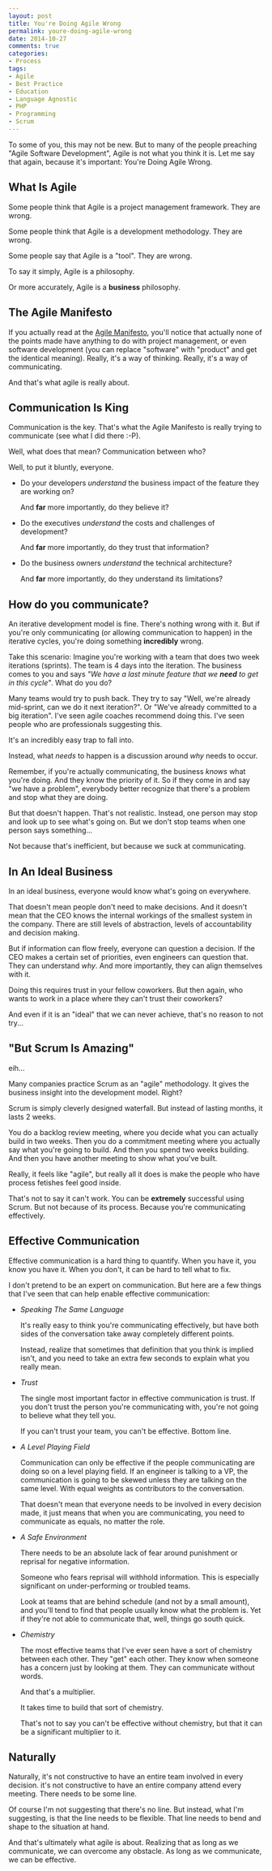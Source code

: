 ```yaml
---
layout: post
title: You're Doing Agile Wrong
permalink: youre-doing-agile-wrong
date: 2014-10-27
comments: true
categories:
- Process
tags:
- Agile
- Best Practice
- Education
- Language Agnostic
- PHP
- Programming
- Scrum
---
```

To some of you, this may not be new. But to many of the people preaching "Agile Software Development", Agile is not what you think it is. Let me say that again, because it's important: You're Doing Agile Wrong.

<!--more-->
## What Is Agile

Some people think that Agile is a project management framework. They are wrong.

Some people think that Agile is a development methodology. They are wrong.

Some people say that Agile is a "tool". They are wrong.

To say it simply, Agile is a philosophy.

Or more accurately, Agile is a **business** philosophy.

## The Agile Manifesto

If you actually read at the [Agile Manifesto](http://agilemanifesto.org/), you'll notice that actually none of the points made have anything to do with project management, or even software development (you can replace "software" with "product" and get the identical meaning). Really, it's a way of thinking. Really, it's a way of communicating.

And that's what agile is really about.

## Communication Is King

Communication is the key. That's what the Agile Manifesto is really trying to communicate (see what I did there :-P).

Well, what does that mean? Communication between who?

Well, to put it bluntly, everyone.

 * Do your developers *understand* the business impact of the feature they are working on?
    
    And **far** more importantly, do they believe it?

 * Do the executives *understand* the costs and challenges of development?
    
    And **far** more importantly, do they trust that information?

 * Do the business owners *understand* the technical architecture?
    
    And **far** more importantly, do they understand its limitations?

## How do you communicate?

An iterative development model is fine. There's nothing wrong with it. But if you're only communicating (or allowing communication to happen) in the iterative cycles, you're doing something **incredibly** wrong.

Take this scenario: Imagine you're working with a team that does two week iterations (sprints). The team is 4 days into the iteration. The business comes to you and says *"We have a last minute feature that we **need** to get in this cycle"*. What do you do?

Many teams would try to push back. They try to say "Well, we're already mid-sprint, can we do it next iteration?". Or "We've already committed to a big iteration". I've seen agile coaches recommend doing this. I've seen people who are professionals suggesting this.

It's an incredibly easy trap to fall into.

Instead, what *needs* to happen is a discussion around *why* needs to occur.

Remember, if you're actually communicating, the business *knows* what you're doing. And they know the priority of it. So if they come in and say "we have a problem", everybody better recognize that there's a problem and stop what they are doing.

But that doesn't happen. That's not realistic. Instead, one person may stop and look up to see what's going on. But we don't stop teams when one person says something...

Not because that's inefficient, but because we suck at communicating.

## In An Ideal Business

In an ideal business, everyone would know what's going on everywhere.

That doesn't mean people don't need to make decisions. And it doesn't mean that the CEO knows the internal workings of the smallest system in the company. There are still levels of abstraction, levels of accountability and decision making.

But if information can flow freely, everyone can question a decision. If the CEO makes a certain set of priorities, even engineers can question that. They can understand *why*. And more importantly, they can align themselves with it.

Doing this requires trust in your fellow coworkers. But then again, who wants to work in a place where they can't trust their coworkers?

And even if it is an "ideal" that we can never achieve, that's no reason to not try...

## "But Scrum Is Amazing"

eih...

Many companies practice Scrum as an "agile" methodology. It gives the business insight into the development model. Right?

Scrum is simply cleverly designed waterfall. But instead of lasting months, it lasts 2 weeks.

You do a backlog review meeting, where you decide what you can actually build in two weeks. Then you do a commitment meeting where you actually say what you're going to build. And then you spend two weeks building. And then you have another meeting to show what you've built.

Really, it feels like "agile", but really all it does is make the people who have process fetishes feel good inside.

That's not to say it can't work. You can be **extremely** successful using Scrum. But not because of its process. Because you're communicating effectively.

## Effective Communication

Effective communication is a hard thing to quantify. When you have it, you know you have it. When you don't, it can be hard to tell what to fix.

I don't pretend to be an expert on communication. But here are a few things that I've seen that can help enable effective communication:

 * *Speaking The Same Language*
    
    It's really easy to think you're communicating effectively, but have both sides of the conversation take away completely different points.
    
    Instead, realize that sometimes that definition that you think is implied isn't, and you need to take an extra few seconds to explain what you really mean.

 * *Trust*
    
    The single most important factor in effective communication is trust. If you don't trust the person you're communicating with, you're not going to believe what they tell you.
    
    If you can't trust your team, you can't be effective. Bottom line.

 * *A Level Playing Field*
    
    Communication can only be effective if the people communicating are doing so on a level playing field. If an engineer is talking to a VP, the communication is going to be skewed unless they are talking on the same level. With equal weights as contributors to the conversation.
    
    That doesn't mean that everyone needs to be involved in every decision made, it just means that when you are communicating, you need to communicate as equals, no matter the role.

 * *A Safe Environment*
    
    There needs to be an absolute lack of fear around punishment or reprisal for negative information.
    
    Someone who fears reprisal will withhold information. This is especially significant on under-performing or troubled teams.
    
    Look at teams that are behind schedule (and not by a small amount), and you'll tend to find that people usually know what the problem is. Yet if they're not able to communicate that, well, things go south quick.

 * *Chemistry*
    
    The most effective teams that I've ever seen have a sort of chemistry between each other. They "get" each other. They know when someone has a concern just by looking at them. They can communicate without words.
    
    And that's a multiplier.
    
    It takes time to build that sort of chemistry.
    
    That's not to say you can't be effective without chemistry, but that it can be a significant multiplier to it.
    
## Naturally

Naturally, it's not constructive to have an entire team involved in every decision. it's not constructive to have an entire company attend every meeting. There needs to be some line.

Of course I'm not suggesting that there's no line. But instead, what I'm suggesting, is that the line needs to be flexible. That line needs to bend and shape to the situation at hand.

And that's ultimately what agile is about. Realizing that as long as we communicate, we can overcome any obstacle. As long as we communicate, we can be effective.

